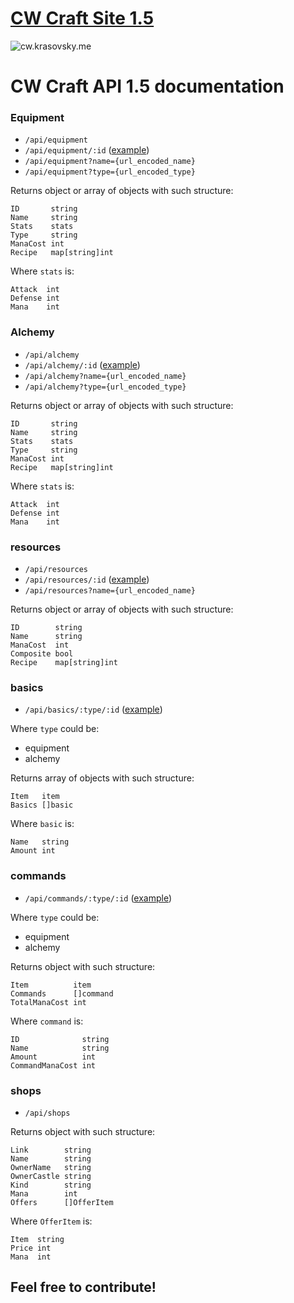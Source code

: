 # [CW Craft Site 1.5](http://cw.krasovsky.me/)
![cw.krasovsky.me](https://i.imgur.com/Q6pUWhw.gif)

# CW Craft API 1.5 documentation

### Equipment
* `/api/equipment`
* `/api/equipment/:id` ([example](https://cw.krasovsky.me/api/equipment/a32))
* `/api/equipment?name={url_encoded_name}`
* `/api/equipment?type={url_encoded_type}`

Returns object or array of objects with such structure:
```golang
ID       string
Name     string
Stats    stats
Type     string
ManaCost int
Recipe   map[string]int
```
Where `stats` is:
```golang
Attack  int
Defense int
Mana    int
```

### Alchemy
* `/api/alchemy`
* `/api/alchemy/:id` ([example](https://cw.krasovsky.me/api/alchemy/p03))
* `/api/alchemy?name={url_encoded_name}`
* `/api/alchemy?type={url_encoded_type}`

Returns object or array of objects with such structure:
```golang
ID       string
Name     string
Stats    stats
Type     string
ManaCost int
Recipe   map[string]int
```
Where `stats` is:
```golang
Attack  int
Defense int
Mana    int
```

### resources
* `/api/resources`
* `/api/resources/:id` ([example](https://cw.krasovsky.me/api/resources/25))
* `/api/resources?name={url_encoded_name}`

Returns object or array of objects with such structure:
```golang
ID        string
Name      string
ManaCost  int
Composite bool
Recipe    map[string]int
```

### basics
* `/api/basics/:type/:id` ([example](https://cw.krasovsky.me/api/basics/equipment/a32))

Where `type` could be:
* equipment
* alchemy

Returns array of objects with such structure:
```golang
Item   item
Basics []basic
```
Where `basic` is:
```golang
Name   string
Amount int
```

### commands
* `/api/commands/:type/:id` ([example](https://cw.krasovsky.me/api/commands/equipment/a32))

Where `type` could be:
* equipment
* alchemy

Returns object with such structure:
```golang
Item          item
Commands      []command
TotalManaCost int
```
Where `command` is:
```golang
ID              string
Name            string
Amount          int
CommandManaCost int
```

### shops
* `/api/shops`

Returns object with such structure:
```golang
Link        string
Name        string
OwnerName   string
OwnerCastle string
Kind        string
Mana        int
Offers      []OfferItem
```
Where `OfferItem` is:
```golang
Item  string
Price int
Mana  int
```

## Feel free to contribute!
